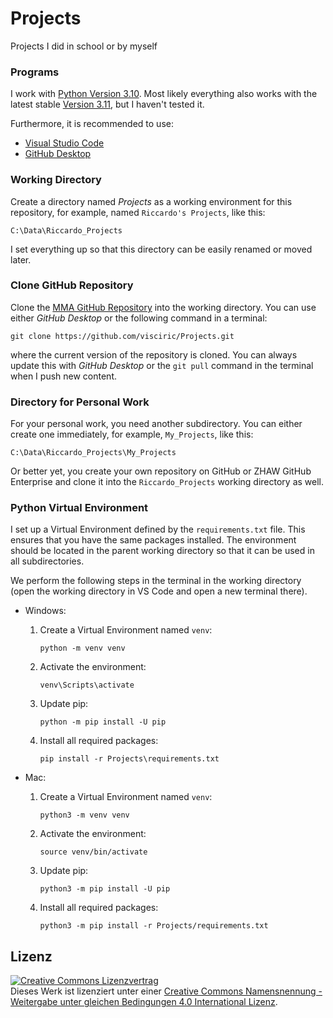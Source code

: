# Projects
Projects I did in school or by myself

### Programs

I work with [Python Version 3.10](https://www.python.org/downloads/release/python-31011/). Most likely everything also works with the latest stable [Version 3.11](https://www.python.org/downloads/), but I haven't tested it.

Furthermore, it is recommended to use:
- [Visual Studio Code](https://code.visualstudio.com/)
- [GitHub Desktop](https://desktop.github.com/)

### Working Directory

Create a directory named *Projects* as a working environment for this repository, for example, named `Riccardo's Projects`, like this:

```
C:\Data\Riccardo_Projects
```

I set everything up so that this directory can be easily renamed or moved later.

### Clone GitHub Repository

Clone the [MMA GitHub Repository](https://github.com/visciric/Projects.git) into the working directory. You can use either *GitHub Desktop* or the following command in a terminal:

```
git clone https://github.com/visciric/Projects.git
```

where the current version of the repository is cloned. You can always update this with *GitHub Desktop* or the `git pull` command in the terminal when I push new content.

### Directory for Personal Work

For your personal work, you need another subdirectory. You can either create one immediately, for example, `My_Projects`, like this:

```
C:\Data\Riccardo_Projects\My_Projects
```

Or better yet, you create your own repository on GitHub or ZHAW GitHub Enterprise and clone it into the `Riccardo_Projects` working directory as well.

### Python Virtual Environment

I set up a Virtual Environment defined by the `requirements.txt` file. This ensures that you have the same packages installed. The environment should be located in the parent working directory so that it can be used in all subdirectories.

We perform the following steps in the terminal in the working directory (open the working directory in VS Code and open a new terminal there).

- Windows:
    1. Create a Virtual Environment named `venv`:
        ```
        python -m venv venv
        ```
    2. Activate the environment:
        ```
        venv\Scripts\activate
        ```
    3. Update pip:
        ```
        python -m pip install -U pip
        ```
    4. Install all required packages:
        ```
        pip install -r Projects\requirements.txt
        ```

- Mac:
    1. Create a Virtual Environment named `venv`:
        ```
        python3 -m venv venv
        ```
    2. Activate the environment:
        ```
        source venv/bin/activate
        ```
    3. Update pip:
        ```
        python3 -m pip install -U pip
        ```
    4. Install all required packages:
        ```
        python3 -m pip install -r Projects/requirements.txt
        ```

## Lizenz

[![Creative Commons Lizenzvertrag](https://i.creativecommons.org/l/by-sa/4.0/80x15.png)](http://creativecommons.org/licenses/by-sa/4.0/)  
Dieses Werk ist lizenziert unter einer [Creative Commons Namensnennung - Weitergabe unter gleichen Bedingungen 4.0 International Lizenz](http://creativecommons.org/licenses/by-sa/4.0/).
